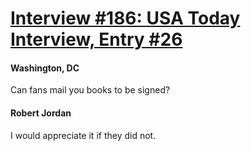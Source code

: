 # [Interview #186: USA Today Interview, Entry #26](https://www.theoryland.com/intvmain.php?i=186#26)

#### Washington, DC

Can fans mail you books to be signed?

#### Robert Jordan

I would appreciate it if they did not.

